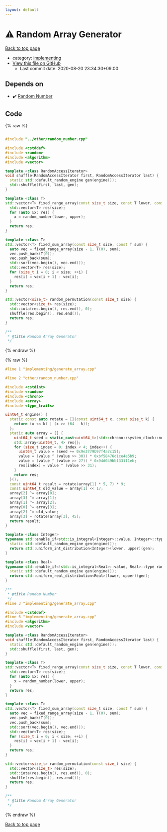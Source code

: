 ```yaml
---
layout: default
---
```


<!-- mathjax config similar to math.stackexchange -->
<script type="text/javascript" async
  src="https://cdnjs.cloudflare.com/ajax/libs/mathjax/2.7.5/MathJax.js?config=TeX-MML-AM_CHTML">
</script>
<script type="text/x-mathjax-config">
  MathJax.Hub.Config({
    TeX: { equationNumbers: { autoNumber: "AMS" }},
    tex2jax: {
      inlineMath: [ ['$','$'] ],
      processEscapes: true
    },
    "HTML-CSS": { matchFontHeight: false },
    displayAlign: "left",
    displayIndent: "2em"
  });
</script>

<script type="text/javascript" src="https://cdnjs.cloudflare.com/ajax/libs/jquery/3.4.1/jquery.min.js"></script>
<script src="https://cdn.jsdelivr.net/npm/jquery-balloon-js@1.1.2/jquery.balloon.min.js" integrity="sha256-ZEYs9VrgAeNuPvs15E39OsyOJaIkXEEt10fzxJ20+2I=" crossorigin="anonymous"></script>
<script type="text/javascript" src="../../assets/js/copy-button.js"></script>
<link rel="stylesheet" href="../../assets/css/copy-button.css" />


# :warning: Random Array Generator

<a href="../../index.html">Back to top page</a>

* category: <a href="../../index.html#be68540dfa000a0fb38be40d32259215">implementing</a>
* <a href="{{ site.github.repository_url }}/blob/master/implementing/generate_array.cpp">View this file on GitHub</a>
    - Last commit date: 2020-08-20 23:34:30+09:00




## Depends on

* :heavy_check_mark: <a href="../other/random_number.cpp.html">Random Number</a>


## Code

<a id="unbundled"></a>
{% raw %}
```cpp

#include "../other/random_number.cpp"

#include <cstddef>
#include <random>
#include <algorithm>
#include <vector>

template <class RandomAccessIterator>
void shuffle(RandomAccessIterator first, RandomAccessIterator last) {
  static std::default_random_engine gen(engine());
  std::shuffle(first, last, gen);
}

template <class T>
std::vector<T> fixed_range_array(const size_t size, const T lower, const T upper) {
  std::vector<T> res(size);
  for (auto &x: res) {
    x = random_number(lower, upper);
  }
  return res;
}

template <class T>
std::vector<T> fixed_sum_array(const size_t size, const T sum) {
  auto vec = fixed_range_array(size - 1, T(0), sum);
  vec.push_back(T(0));
  vec.push_back(sum);
  std::sort(vec.begin(), vec.end());
  std::vector<T> res(size);
  for (size_t i = 0; i < size; ++i) {
    res[i] = vec[i + 1] - vec[i];
  }
  return res;
}

std::vector<size_t> random_permutation(const size_t size) {
  std::vector<size_t> res(size);
  std::iota(res.begin(), res.end(), 0);
  shuffle(res.begin(), res.end());
  return res;
}

/**
 * @title Random Array Generator
 */
```
{% endraw %}

<a id="bundled"></a>
{% raw %}
```cpp
#line 1 "implementing/generate_array.cpp"

#line 2 "other/random_number.cpp"

#include <cstdint>
#include <random>
#include <chrono>
#include <array>
#include <type_traits>

uint64_t engine() {
  static const auto rotate = [](const uint64_t x, const size_t k) {
    return (x << k) | (x >> (64 - k));
  };
  static auto array = [] {
    uint64_t seed = static_cast<uint64_t>(std::chrono::system_clock::now().time_since_epoch().count());
    std::array<uint64_t, 4> res{};
    for (size_t index = 0; index < 4; index++) {
      uint64_t value = (seed += 0x9e3779b97f4a7c15);
      value = (value ^ (value >> 30)) * 0xbf58476d1ce4e5b9;
      value = (value ^ (value >> 27)) * 0x94d049bb133111eb;
      res[index] = value ^ (value >> 31);
    }
    return res;
  }();
  const uint64_t result = rotate(array[1] * 5, 7) * 9;
  const uint64_t old_value = array[1] << 17;
  array[2] ^= array[0];
  array[3] ^= array[1];
  array[1] ^= array[2];
  array[0] ^= array[3];
  array[2] ^= old_value;
  array[3] = rotate(array[3], 45);
  return result;
}

template <class Integer>
typename std::enable_if<std::is_integral<Integer>::value, Integer>::type random_number(Integer lower, Integer upper) {
  static std::default_random_engine gen(engine());
  return std::uniform_int_distribution<Integer>(lower, upper)(gen);
}

template <class Real>
typename std::enable_if<!std::is_integral<Real>::value, Real>::type random_number(Real lower, Real upper) {
  static std::default_random_engine gen(engine());
  return std::uniform_real_distribution<Real>(lower, upper)(gen);
}

/** 
 * @title Random Number
 */
#line 3 "implementing/generate_array.cpp"

#include <cstddef>
#line 6 "implementing/generate_array.cpp"
#include <algorithm>
#include <vector>

template <class RandomAccessIterator>
void shuffle(RandomAccessIterator first, RandomAccessIterator last) {
  static std::default_random_engine gen(engine());
  std::shuffle(first, last, gen);
}

template <class T>
std::vector<T> fixed_range_array(const size_t size, const T lower, const T upper) {
  std::vector<T> res(size);
  for (auto &x: res) {
    x = random_number(lower, upper);
  }
  return res;
}

template <class T>
std::vector<T> fixed_sum_array(const size_t size, const T sum) {
  auto vec = fixed_range_array(size - 1, T(0), sum);
  vec.push_back(T(0));
  vec.push_back(sum);
  std::sort(vec.begin(), vec.end());
  std::vector<T> res(size);
  for (size_t i = 0; i < size; ++i) {
    res[i] = vec[i + 1] - vec[i];
  }
  return res;
}

std::vector<size_t> random_permutation(const size_t size) {
  std::vector<size_t> res(size);
  std::iota(res.begin(), res.end(), 0);
  shuffle(res.begin(), res.end());
  return res;
}

/**
 * @title Random Array Generator
 */

```
{% endraw %}

<a href="../../index.html">Back to top page</a>

